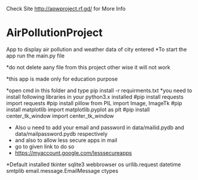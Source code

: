 Check Site http://apwproject.rf.gd/
for More Info

# AirPollutionProject
App to display air pollution and weather data of city entered
*To start the app run the main.py file

*do not delete aany file from this project other wise it will not work

*this app is made only for education purpose

*open cmd in this folder and type
pip install -r requirments.txt
*you need to install following libraries in your python3.x installed
#pip install requests
import requests
#pip install pillow
from PIL import Image, ImageTk
#pip install matplotlib
import matplotlib.pyplot as plt
#pip install center_tk_window
import center_tk_window

* Also u need to add your email and password in data/mailid.pydb and data/mailpassword.pydb respectively
* and also to allow less secure apps in mail
* go to given link to do so
* https://myaccount.google.com/lesssecureapps 


*Default installed
tkinter
sqlite3
webbrowser
os
urllib.request
datetime
smtplib
email.message.EmailMessage 
ctypes

